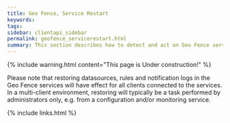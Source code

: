 ```yaml
---
title: Geo Fence, Service Restart
keywords: 
tags: 
sidebar: clientapi_sidebar
permalink: geofence_servicerestart.html
summary: This section describes how to detect and act on Geo Fence service restart.
---
```


{% include warning.html content="This page is Under construction!" %}

<div class="alert alert-warning" role="alert">
Please note that restoring datasources, rules and notification logs in the Geo Fence services will have effect for all clients connected to the services. In a multi-client environment, restoring will typically be a task performed by administrators only, e.g. from a configuration and/or monitoring service. 
</div>



{% include links.html %}
